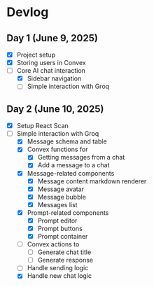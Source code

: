 # Devlog

## Day 1 (June 9, 2025)

- [x] Project setup
- [x] Storing users in Convex
- [ ] Core AI chat interaction
  - [x] Sidebar navigation
  - [ ] Simple interaction with Groq

## Day 2 (June 10, 2025)

- [x] Setup React Scan
- [ ] Simple interaction with Groq
  - [x] Message schema and table
  - [x] Convex functions for
    - [x] Getting messages from a chat
    - [x] Add a message to a chat
  - [x] Message-related components
    - [x] Message content markdown renderer
    - [x] Message avatar
    - [x] Message bubble
    - [x] Messages list
  - [x] Prompt-related components
    - [x] Prompt editor
    - [x] Prompt buttons
    - [x] Prompt container
  - [ ] Convex actions to
    - [ ] Generate chat title
    - [ ] Generate response
  - [ ] Handle sending logic
  - [x] Handle new chat logic
